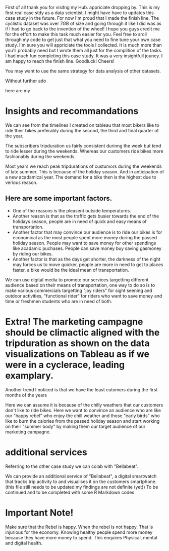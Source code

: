 First of all thank you for visitng my Hub. appriciate dropping by. 
This is my first real case stdy as a data scientist. I might have have to updates this case study in the future. For now I'm proud that I made the finish line.
The cyclistic dataset was over 7GB of size and going through it like I did was as if I had to go back to the invention of the wheel!
I hope you guys credit me for the effort to make this task much easier for you. Feel free to sroll through my code to get just that what you need to fine tune your own case study.
I'm sure you will appriciate the tools I collected. It is much more than you'll probably need but I wrote them all just for the complition of the tasks.
I had much fun completing this case study. It was a very insightfull jouney. I am happy to reach the finish line. Goodluck! Cheers! 

You may want to use the same strategy for data analysis of other datasets.

Without further ado 

here
are
my


# Insights and recommandations

We can see from the timelines I created on tableau that most bikers like to ride their bikes preferably during the second, the third and final quarter of the year. 

The subscribers tripduration us fairly consistent durinng the week but tend to ride lesser during the weekends. Whereas our customers ride bikes more fashionably during the weekends.

Most years we reach peak tripdurations of custumors during the weekends of late summer. 
This is because of the holiday season. And in anticipation of a new acadamical year. The demand for a bike then is the highest due to verious reason. 
## Here are some important factors.

- One of the reasons is the pleasent outside temperatures.
- Another reason is that as the traffic gets busier towards the end of the holidays season, people are in need of quick and easy means of transportation.
- Another factor that may convince our audience is to ride our bikes is for economical as the most people spent more money during the passed holiday season.
  People may want to save money for other spendings like acadamic puchases. People can save money buy saving gasmoney by riding our bikes.
- Another factor is that as the days get shorter, the darkness of the night may forces us to move quicker, people are more in need to get to places faster.
  a bike would be the ideal mean of transportation.

We can use digital media to promote our services targetting different audience based on their means of transportation, one way to do so is to make various commercials targetting 
"joy riders" for sight seening and outdoor activities, 
"functional rider" for riders who want to save money and time 
or freshmen students who are in need of both.

# Extra! The marketing campagne should be climactic aligned with the tripduration as shown on the data visualizations on Tableau as if we were in a cyclerace, leading examplary. 


Another trend I noticed is that we have the least cutomers during the first months of the years

Here we can assume it is because of the chilly weathers that our customers don't like to ride bikes.
Here we want to convince an audience who are like our "happy rebel" who enjoy the chill weather 
and those "early birds" who like to burn the calories from the passed holiday season and start working on their "summer body"
by making them our target audience of our marketing campagne. 

# additional services
Referring to the other case study we can colab with "Bellabeat".

We can provide an additional service of "Bellabeat", a digital smartwatch that tracks trip activity to and visualises it on the customers smartphone.
(this file still needs to be updated my findings are not definite (yet)) To be continued and to be completed with some R Markdown codes

# Important Note! 
Make sure that the Rebel is happy. When the rebel is not happy. That is injurious for the economy. Knowing healthy people spend more money because they have more money to spend.
This enquires Physical, mental and digital health.
